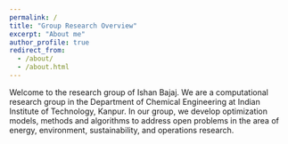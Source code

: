 ```yaml
---
permalink: /
title: "Group Research Overview"
excerpt: "About me"
author_profile: true
redirect_from: 
  - /about/
  - /about.html
---
```



Welcome to the research group of Ishan Bajaj. We are a computational research group in the Department of Chemical Engineering at Indian Institute of Technology, Kanpur. In our group, we develop optimization models, methods and algorithms to address open problems in the area of energy, environment, sustainability, and operations research. 







